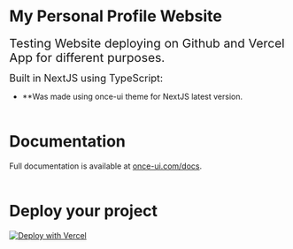 # **My Personal Profile Website**

<span style="font-size: 22px;">Testing Website deploying on Github and Vercel App for different purposes.
<br>

<span style="font-size: 18px;">Built in NextJS using TypeScript:</span> 
* **Was made using once-ui theme for NextJS latest version. 
<br><br>

# **Documentation**
Full documentation is available at [once-ui.com/docs](https://once-ui.com/docs).
<br><br>

# **Deploy your project**

[![Deploy with Vercel](https://vercel.com/button)](https://vercel.com/new/clone?repository-url=https%3A%2F%2Fgithub.com%2Fonce-ui-system%2Fnextjs-starter&redirect-url=https%3A%2F%2Fonce-ui.com%2Fdocs%2F)
